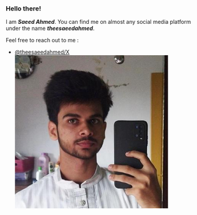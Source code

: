 ### Hello there!

I am ***Saeed Ahmed***. You can find me on almost any social media platform under the name ***theesaeedahmed***.

Feel free to reach out to me :
- [@theesaeedahmed/X](https://www.x.com/theesaeedahmed)
![Hello](/admin/me.jfif)